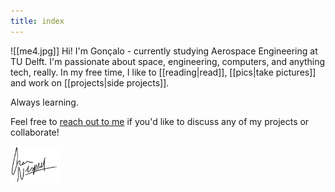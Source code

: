 ```yaml
---
title: index
---
```


![[me4.jpg]]
Hi! I'm Gonçalo - currently studying Aerospace Engineering at TU Delft. I'm passionate about space, engineering, computers, and anything tech, really. In my free time, I like to [[reading|read]], [[pics|take pictures]] and work on [[projects|side projects]].

Always learning.

Feel free to [reach out to me](contact) if you'd like to discuss any of my projects or collaborate!


<!-- <p style="clear:both;"></p> -->

<!-- <iframe src="projects" width="45%" height="500px" style="border-radius: 10px;"></iframe> -->


<!-- <div style="width: 5px; height: 20pt;"></div> -->

<div align="left" id="logo">
  <img src="attachments/me/logo_white.png" width="15%">
</div>

<script>
  document.addEventListener('themechange', (e) => {
    const logo = document.getElementById('logo').querySelector('img')
    logo.src = `attachments/me/logo_${e.detail.theme === 'light' ? 'white' : 'black'}.png`
  })
</script>





<!-- ## Projects

### [[wavewings|WaveWings]]

<span style="font-size: 10; font-style: italic;">January 2020</span>

Lorem ipsum dolor sit amet, consectetur adipiscing elit, sed do eiusmod tempor incididunt ut labore et dolore magna aliqua.

### [[rebo|Project REBO]]

<span style="font-size: 10; font-style: italic;">January 2020</span>

Lorem ipsum dolor sit amet, consectetur adipiscing elit, sed do eiusmod tempor incididunt ut labore et dolore magna aliqua.


### [[social-media|Social Media Bot]]

<span style="font-size: 10; font-style: italic;">January 2020</span>

Lorem ipsum dolor sit amet, consectetur adipiscing elit, sed do eiusmod tempor incididunt ut labore et dolore magna aliqua.

### [[chatbot|Teaching a Chatbot Domain-Specific Knowledge]]

<span style="font-size: 10; font-style: italic;">January 2020</span>

Lorem ipsum dolor sit amet, consectetur adipiscing elit, sed do eiusmod tempor incididunt ut labore et dolore magna aliqua.

### [[neuroevolution|Neuroevolution From Scratch]]

<span style="font-size: 10; font-style: italic;">January 2020</span>

Lorem ipsum dolor sit amet, consectetur adipiscing elit, sed do eiusmod tempor incididunt ut labore et dolore magna aliqua.

### [[hacking-cars|Hacking Cars]]

<span style="font-size: 10; font-style: italic;">January 2020</span>

Lorem ipsum dolor sit amet, consectetur adipiscing elit, sed do eiusmod tempor incididunt ut labore et dolore magna aliqua.

### [[ecssmet|ECSSMET]]

<span style="font-size: 10; font-style: italic;">January 2020</span>

Lorem ipsum dolor sit amet, consectetur adipiscing elit, sed do eiusmod tempor incididunt ut labore et dolore magna aliqua.

### [[rocketry|Delft Aerospace Rocket Engineering]]

<span style="font-size: 10; font-style: italic;">January 2020</span>

Lorem ipsum dolor sit amet, consectetur adipiscing elit, sed do eiusmod tempor incididunt ut labore et dolore magna aliqua. -->
